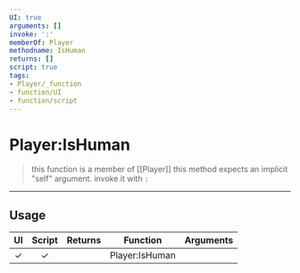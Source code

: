 ```yaml
---
UI: true
arguments: []
invoke: ':'
memberOf: Player
methodname: IsHuman
returns: []
script: true
tags:
- Player/_function
- function/UI
- function/script
---
```

# Player:IsHuman
> this function is a member of [[Player]]
> this method expects an implicit "self" argument. invoke it with `:`
-----
## Usage
|  UI | Script | Returns | Function | Arguments |
|:---:|:------:|-------:|:--------:|:---------|
|✓|✓||Player:IsHuman||
